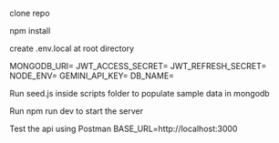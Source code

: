 clone repo

npm install

create .env.local at root directory

MONGODB_URI=
JWT_ACCESS_SECRET=
JWT_REFRESH_SECRET=
NODE_ENV=
GEMINI_API_KEY=
DB_NAME=

Run seed.js inside scripts folder to populate sample data in mongodb

Run npm run dev to start the server

Test the api using Postman 
BASE_URL=http://localhost:3000
